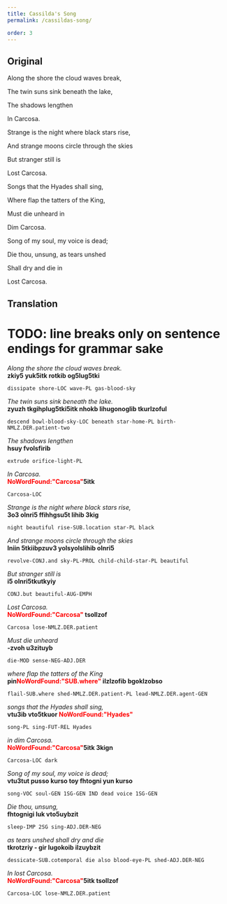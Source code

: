 ```yaml
---
title: Cassilda's Song
permalink: /cassildas-song/

order: 3
---
```


## Original

Along the shore the cloud waves break,

The twin suns sink beneath the lake,

The shadows lengthen

In Carcosa.

Strange is the night where black stars rise,

And strange moons circle through the skies

But stranger still is

Lost Carcosa.

Songs that the Hyades shall sing,

Where flap the tatters of the King,

Must die unheard in

Dim Carcosa.

Song of my soul, my voice is dead;

Die thou, unsung, as tears unshed

Shall dry and die in

Lost Carcosa.

## Translation

# TODO: line breaks only on sentence endings for grammar sake

_Along the shore the cloud waves break._<br>
**zkiy5 yuk5itk rotkib og5lug5tki**

`dissipate shore-LOC wave-PL gas-blood-sky`<br>

_The twin suns sink beneath the lake._<br>
**zyuzh tkgihplug5tki5itk nhokb lihugonoglib tkurlzoful**

`descend bowl-blood-sky-LOC beneath star-home-PL birth-NMLZ.DER.patient-two`<br>

_The shadows lengthen_<br>
**hsuy fvolsfirib**

`extrude orifice-light-PL`<br>

_In Carcosa._<br>
**<span style="color:red">NoWordFound:"Carcosa"</span>5itk**

`Carcosa-LOC`<br>

_Strange is the night where black stars rise,_<br>
**3o3 olnri5 ffihhgsu5t lihib 3kig**

`night beautiful rise-SUB.location star-PL black`<br>

_And strange moons circle through the skies_<br>
**lniin 5tkiibpzuv3 yolsyolslihib olnri5**

`revolve-CONJ.and sky-PL-PROL child-child-star-PL beautiful`<br>

_But stranger still is_<br>
**i5 olnri5tkutkyiy**

`CONJ.but beautiful-AUG-EMPH`<br>

_Lost Carcosa._<br>
**<span style="color:red">NoWordFound:"Carcosa"</span> tsollzof**

`Carcosa lose-NMLZ.DER.patient`<br>

_Must die unheard_<br>
**-zvoh u3zituyb**

`die-MOD sense-NEG-ADJ.DER`<br>

_where flap the tatters of the King_<br>
**pin<span style="color:red">NoWordFound:"SUB.where"</span> ilzlzofib bgoklzobso**

`flail-SUB.where shed-NMLZ.DER.patient-PL lead-NMLZ.DER.agent-GEN`<br>

_songs that the Hyades shall sing,_<br>
**vtu3ib vto5tkuor <span style="color:red">NoWordFound:"Hyades"</span>**

`song-PL sing-FUT-REL Hyades`<br>

_in dim Carcosa._<br>
**<span style="color:red">NoWordFound:"Carcosa"</span>5itk 3kign**

`Carcosa-LOC dark`<br>

_Song of my soul, my voice is dead;_<br>
**vtu3tut pusso kurso toy fhtogni yun kurso**

`song-VOC soul-GEN 1SG-GEN IND dead voice 1SG-GEN`<br>

_Die thou, unsung,_<br>
**fhtognigi luk vto5uybzit**

`sleep-IMP 2SG sing-ADJ.DER-NEG`<br>

_as tears unshed shall dry and die_<br>
**tkrotzriy - gir lugokoib ilzuybzit**

`dessicate-SUB.cotemporal die also blood-eye-PL shed-ADJ.DER-NEG`<br>

_In lost Carcosa._<br>
**<span style="color:red">NoWordFound:"Carcosa"</span>5itk tsollzof**

`Carcosa-LOC lose-NMLZ.DER.patient`<br>
